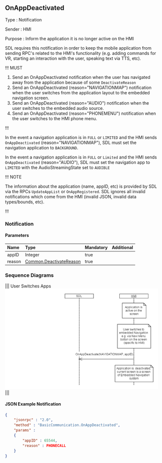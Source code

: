 ## OnAppDeactivated

Type
: Notification

Sender
: HMI

Purpose
: Inform the application it is no longer active on the HMI

SDL requires this notification in order to keep the mobile application from sending RPC's related to the HMI's functionality (e.g. adding commands for VR, starting an interaction with the user, speaking text via TTS, etc).

!!! MUST

1. Send an OnAppDeactivated notification when the user has navigated away from the application because of some `DeactivateReason`
2. Send an OnAppDeactivated (reason="NAVIGATIONMAP") notification when the user switches from the application layout to the embedded navigation screen.
3. Send an OnAppDeactivated (reason="AUDIO") notification when the user switches to the embedded audio source.
4. Send an OnAppDeactivated (reason="PHONEMENU") notification when the user switches to the HMI phone menu.

!!!

In the event a navigation application is in `FULL` or `LIMITED` and the HMI sends `OnAppDeactivated` (reason="NAVIGATIONMAP"), SDL must set the navigation application to `BACKGROUND`.

In the event a navigation application is in `FULL` or `Limited` and the HMI sends `OnAppDeactivated` (reason="AUDIO"), SDL must set the navigation app to `LIMITED` with the AudioStreamingState set to `AUDIBLE`

!!! NOTE

The information about the application (name, appID, etc) is provided by SDL via the RPCs `UpdateAppList` or `OnAppRegistered`. SDL ignores all invalid notifications which come from the HMI (invalid JSON, invalid data types/bounds, etc).

!!!

### Notification

#### Parameters

|Name|Type|Mandatory|Additional|
|:---|:---|:--------|:---------|
|appID|Integer|true||
|reason|[Common.DeactivateReason](../../Common/Enums/index.md#deactivatereason)|true||

### Sequence Diagrams
|||
User Switches Apps
![OnAppDeactivated](./assets/OnAppDeactivated.png)
|||

#### JSON Example Notification
```json
{
	"jsonrpc" : "2.0",
	"method" : "BasicCommunication.OnAppDeactivated",
	"params" :
	{
		"appID" : 65544,
		"reason" : PHONECALL
	}
}
```
